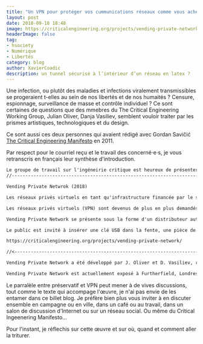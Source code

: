 ```yaml
---
title: "Un VPN pour protéger vos cummunications réseaux comme vous achetez un préservatif ?"
layout: post
date: 2018-09-18 18:48
image: https://criticalengineering.org/projects/vending-private-network/images/title3.jpg
headerImage: false
tag:
- hsociety
- Numérique
- Libertés
category: blog
author: XavierCoadic
description: un tunnel sécurisé à l’intérieur d’un réseau en latex ?
---
```


Une infection, ou plutôt des maladies et infections viralement transmissibles se progeraient t-elles au sein de nos libertés et de nos humaités ? Censure, espionnage, surveillance de masse et contrôle individuel ? Ce sont certaines de questions que des mmebres du The Critical Engineering Working Group, Julian Oliver, Danja Vasiliev, semblent vouloir traiter par les prismes artistiques, technologiques et du design. 

Ce sont aussi ces deux personnes qui avaient rédigé avec Gordan Savičić [The Critical Engineering Manifesto](https://criticalengineering.org/) en 2011.

Par respect pour le courriel reçu et le travail des concerné⋅e⋅s, je vous retranscris en français leur synthèse d'introduction.


```txt
Le groupe de travail sur l'ingéneirie critique est heureux de présenter un nouveau travail : 
//---------------------------------------------------------------------> 

Vending Private Netwrok (2018) 

Les réseaux privés virtuels en tant qu'infrastructure financée par le secteur public 

Les réseaux privés virtuels (VPN) sont devenus de plus en plus demandés ces dernières années, fournissant le chiffrement des routes via des réseaux hostiles. En Chine, au Vietnam, en Turquie et au Pakistan, ils servent également à atténuer la censure gouvernementale, de sorte que les sites étrangers autrement bloqués par des pare-feu d'État sont mis à la disposition des utilisateurs de VPN (Twitter, Facebook, Wikipedia, sites activistes et bibliothèques numériques étant les plus courants). 

Vending Private Network se présente sous la forme d'un distributeur automatique de préservatifs, comme ceux que l'on trouve généralement dans les toilettes publiques, les boîtes de nuit et les bars. Equipé de boutons mécaniques, d'une fente à monnaie et de ports USB, il offre 4 routes VPN, chacune ornée d'un graphique animé représentant une destination fantaisiste. 

Le public est invité à insérer une clé USB dans la fente, une pièce de monnaie (1 livre ou euro) dans la machine et à sélectionner une destination VPN en appuyant sur un bouton mécanique. Ce faisant, un fichier de configuration VPN unique est alors écrit sur la clé USB. Des instructions spéciales (sous la forme d'un fichier README.txt) sont également copiées, expliquant comment utiliser le VPN dans un mode spécial "gainé" qui échappe aux méthodes de détection (à savoir Deep Packet Inspection, ou DPI) utilisées par les entreprises et les administrateurs d'infrastructure contrôlés par l'Etat. C'est le seul moyen connu pour lutter contre les pare-feu contrôlés par l'État. 

https://criticalengineering.org/projects/vending-private-network/ 

//<--------------------------------------------------------------------

Vending Private Network a été développé par J. Oliver et D. Vasiliev, représentant le Critical Engineering Working Group, 2018.

Vending Private Network est actuellement exposé à Furtherfield, Londres, dans le cadre de 'Transnationalisms', organisé par James Bridle, et sera présenté dans 3 autres villes du monde. https://www.furtherfield.org/events/transnationalisms/
```

Le parralèle entre préservatif et VPN peut mener à de vives discussions, tout comme le texte qui accompage l'œuvre, je n'ai pas envie de les entamer dans ce billet blog. Je préfère bien plus vous inviter à en discuter ensemble en campagne ou en ville, dans un café ou au travail, dans un salon de discussion d'Internet ou sur un réseau social. Ou même du Critical Ingeenering Manifesto...

Pour l'instant, je réflechis sur cette œuvre et sur où, quand et comment aller la triturer. 

